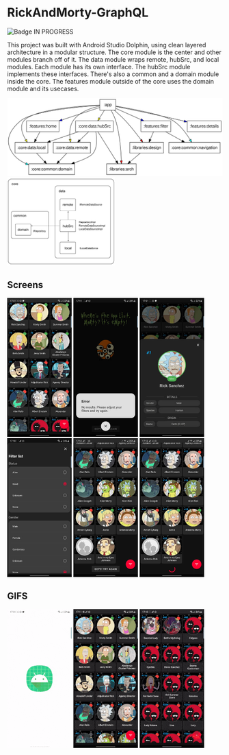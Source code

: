 # RickAndMorty-GraphQL
![Badge IN PROGRESS](http://img.shields.io/static/v1?label=STATUS&message=EM%20DESENVOLVIMENTO&color=GREEN&style=for-the-badge)

This project was built with Android Studio Dolphin, using clean layered architecture in a modular structure. The core module is the center and other modules branch off of it. The data module wraps remote, hubSrc, and local modules. Each module has its own interface. The hubSrc module implements these interfaces. There's also a common and a domain module inside the core. The features module outside of the core uses the domain module and its usecases.

<img src="images/graph.svg"/>
<img src="images/core.png" width="50%"/>

## Screens
<img src="images/1.jpg" width="30%"/> <img src="images/2.jpg" width="30%"/> <img src="images/3.jpg" width="30%"/>
<img src="images/4.jpg" width="30%"/> <img src="images/5.jpg" width="30%"/> <img src="images/6.jpg" width="30%"/>

## GIFS
<img src="images/1.gif" width="30%"/> <img src="images/2.gif" width="30%"/> <img src="images/3.gif" width="30%"/>
